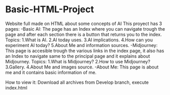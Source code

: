 # Basic-HTML-Project
Website full made on HTML about some concepts of AI
This proyect has 3 pages:
  -Basic AI:
    The page has an Index where you can navigate trough the page and after each section there is a button that returns you to the index.
    Topics:
      1.What is AI.
      2.AI today uses.
      3.AI implications.
      4.How can you experiment AI today?
      5.About Me and information sources.
  -Midjourney:
    This page is accesible trough the various links in the index page, it also has an Index to navigate same to the principal page and it explains about       Midjourney.
    Topics:
      1.What is Midjourney?
      2.How to use Midjourney?
      3.Gallery.
      4.About Me and images source.
  -About Me:
    This page is about me and it contains basic information of me.
  
How to view it:
Download all archives from Develop branch, execute index.html
